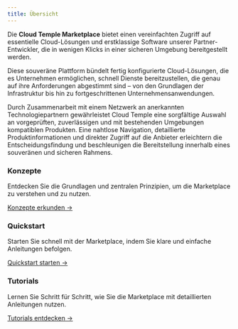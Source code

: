```yaml
---
title: Übersicht
---
```


Die __Cloud Temple Marketplace__ bietet einen vereinfachten Zugriff auf essentielle Cloud-Lösungen und erstklassige Software unserer Partner-Entwickler, die in wenigen Klicks in einer sicheren Umgebung bereitgestellt werden.

Diese souveräne Plattform bündelt fertig konfigurierte Cloud-Lösungen, die es Unternehmen ermöglichen, schnell Dienste bereitzustellen, die genau auf ihre Anforderungen abgestimmt sind – von den Grundlagen der Infrastruktur bis hin zu fortgeschrittenen Unternehmensanwendungen.

Durch Zusammenarbeit mit einem Netzwerk an anerkannten Technologiepartnern gewährleistet Cloud Temple eine sorgfältige Auswahl an vorgeprüften, zuverlässigen und mit bestehenden Umgebungen kompatiblen Produkten. Eine nahtlose Navigation, detaillierte Produktinformationen und direkter Zugriff auf die Anbieter erleichtern die Entscheidungsfindung und beschleunigen die Bereitstellung innerhalb eines souveränen und sicheren Rahmens.

<div class="card-grid">
  <div class="card">
    <h3>Konzepte</h3>
    <p>Entdecken Sie die Grundlagen und zentralen Prinzipien, um die Marketplace zu verstehen und zu nutzen.</p>
    <a href="marketplace/concepts" class="card-link">Konzepte erkunden &rarr;</a>
  </div>
  <div class="card">
    <h3>Quickstart</h3>
    <p>Starten Sie schnell mit der Marketplace, indem Sie klare und einfache Anleitungen befolgen.</p>
    <a href="marketplace/quickstart" class="card-link">Quickstart starten &rarr;</a>
  </div>
  <div class="card">
    <h3>Tutorials</h3>
    <p>Lernen Sie Schritt für Schritt, wie Sie die Marketplace mit detaillierten Anleitungen nutzen.</p>
    <a href="marketplace/tutorials" class="card-link">Tutorials entdecken &rarr;</a>
  </div>
</div>